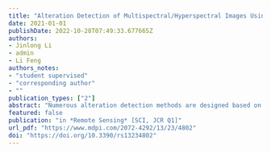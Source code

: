 ```yaml
---
title: "Alteration Detection of Multispectral/Hyperspectral Images Using Dual-Path Partial Recurrent Networks"
date: 2021-01-01
publishDate: 2022-10-28T07:49:33.677665Z
authors:
- Jinlong Li
- admin
- Li Feng
authors_notes:
- "student supervised"
- "corresponding author"
- ""
publication_types: ["2"]
abstract: "Numerous alteration detection methods are designed based on image transformation algorithms and divergence of bi-temporal images. In the process of feature transformation, pseudo variant information caused by complex external factors will be highlighted. As a result, the error of divergence between the two images will be further enhanced. In this paper, we propose to fuse the variability of Deep Neural Networks’ (DNNs) structure flexibly with various detection algorithms for bi-temporal multispectral/hyperspectral imagery alteration detection. Specifically, the novel Dual-path Partial Recurrent Networks (D-PRNs) was proposed to project more accurate and effective deep features. The Unsupervised Slow Feature Analysis (USFA), Iteratively Reweighted Multivariate Alteration Detection (IRMAD), and Principal Component Analysis (PCA) were then utilized, respectively, with the proposed D-PRNs, to generate two groups of transformed features corresponding to the bi-temporal remote sensing images. We next employed the Chi-square distance to compute the divergence between two groups of transformed features and, thus, obtain the Alteration Intensity Map. Finally, threshold algorithms K-means and Otsu were, respectively, applied to transform the Alteration Intensity Map into Binary Alteration Map. Experiments were conducted on two bi-temporal remote sensing image datasets, and the testing results proved that the proposed alteration detection model using D-PRNs outperformed the state-of-the-art alteration detection model."
featured: false
publication: "in *Remote Sensing* [SCI, JCR Q1]"
url_pdf: "https://www.mdpi.com/2072-4292/13/23/4802"
doi: "https://doi.org/10.3390/rs13234802"
---
```


